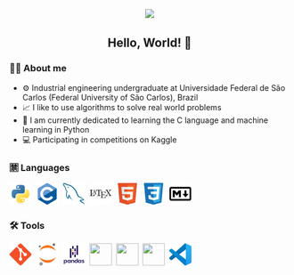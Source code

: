 <div align="center">
  <img src="https://media.giphy.com/media/v1.Y2lkPTc5MGI3NjExMmNkNTdmOThmOTE4N2JkN2EyM2U0YjIxY2Y0ZjQzMzVjYzM1MTJiNyZjdD1n/LaVp0AyqR5bGsC5Cbm/giphy.gif">
</div>

<H2 align=center>Hello, World! 👋</H2>

### :man_technologist: About me
* :gear: Industrial engineering undergraduate at Universidade Federal de São Carlos (Federal University of São Carlos), Brazil 
* :chart_with_upwards_trend: I like to use algorithms to solve real world problems
* :book: I am currently dedicated to learning the C language and machine learning in Python
* :computer: Participating in competitions on Kaggle

### :u7981: Languages
<p>
<img src="https://raw.githubusercontent.com/devicons/devicon/master/icons/python/python-original.svg" title="Java" width="40" height="40"/>&nbsp;
<img src="https://raw.githubusercontent.com/devicons/devicon/master/icons/c/c-original.svg" width="40" height="40"/>&nbsp;
<img src="https://raw.githubusercontent.com/devicons/devicon/master/icons/mysql/mysql-original.svg" width="40" height="40"/>&nbsp;
<img src="https://raw.githubusercontent.com/devicons/devicon/master/icons/latex/latex-original.svg" width="40" height="40"/>&nbsp;
<img src="https://raw.githubusercontent.com/devicons/devicon/master/icons/html5/html5-original.svg" width="40" height="40"/>&nbsp;
<img src="https://raw.githubusercontent.com/devicons/devicon/master/icons/css3/css3-original.svg" width="40" height="40"/>&nbsp;
<img src="https://raw.githubusercontent.com/devicons/devicon/master/icons/markdown/markdown-original.svg" width="40" height="40"/>&nbsp;
</p>

### :hammer_and_wrench: Tools
<p>
<img src="https://raw.githubusercontent.com/devicons/devicon/master/icons/git/git-original.svg" title="Java" width="40" height="40"/>&nbsp;
<img src="https://raw.githubusercontent.com/devicons/devicon/master/icons/jupyter/jupyter-original.svg" width="40" height="40"/>&nbsp;
<img src="https://raw.githubusercontent.com/devicons/devicon/master/icons/pandas/pandas-original-wordmark.svg" width="40" height="40"/>&nbsp;
<img src="https://upload.wikimedia.org/wikipedia/commons/0/05/Scikit_learn_logo_small.svg" width="40" height="40"/>&nbsp;
<img src="https://upload.wikimedia.org/wikipedia/commons/8/84/Matplotlib_icon.svg" width="40" height="40"/>&nbsp;
<img src="https://www.vectorlogo.zone/logos/plot_ly/plot_ly-official.svg" width="40" height="40"/>&nbsp;
<img src="https://raw.githubusercontent.com/devicons/devicon/master/icons/vscode/vscode-original.svg" width="40" height="40"/>&nbsp;
</p>
